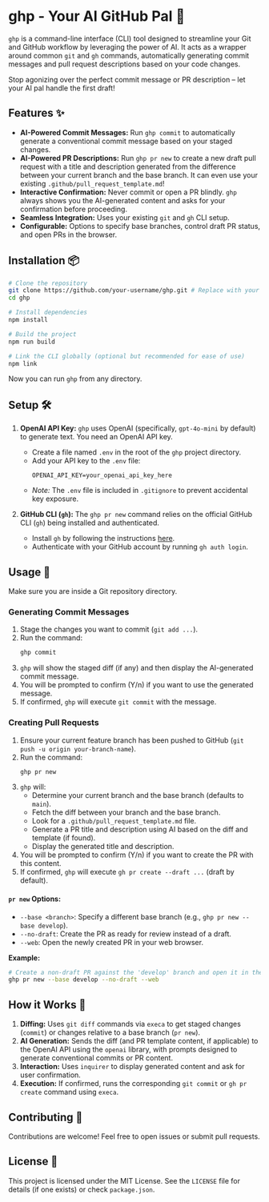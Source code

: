 # ghp - Your AI GitHub Pal 🤖

`ghp` is a command-line interface (CLI) tool designed to streamline your Git and GitHub workflow by leveraging the power of AI. It acts as a wrapper around common `git` and `gh` commands, automatically generating commit messages and pull request descriptions based on your code changes.

Stop agonizing over the perfect commit message or PR description – let your AI pal handle the first draft!

## Features ✨

*   **AI-Powered Commit Messages:** Run `ghp commit` to automatically generate a conventional commit message based on your staged changes.
*   **AI-Powered PR Descriptions:** Run `ghp pr new` to create a new draft pull request with a title and description generated from the difference between your current branch and the base branch. It can even use your existing `.github/pull_request_template.md`!
*   **Interactive Confirmation:** Never commit or open a PR blindly. `ghp` always shows you the AI-generated content and asks for your confirmation before proceeding.
*   **Seamless Integration:** Uses your existing `git` and `gh` CLI setup.
*   **Configurable:** Options to specify base branches, control draft PR status, and open PRs in the browser.

## Installation 📦

```bash
# Clone the repository
git clone https://github.com/your-username/ghp.git # Replace with your repo URL
cd ghp

# Install dependencies
npm install

# Build the project
npm run build

# Link the CLI globally (optional but recommended for ease of use)
npm link
```

Now you can run `ghp` from any directory.

## Setup 🛠️

1.  **OpenAI API Key:** `ghp` uses OpenAI (specifically, `gpt-4o-mini` by default) to generate text. You need an OpenAI API key.
    *   Create a file named `.env` in the root of the `ghp` project directory.
    *   Add your API key to the `.env` file:
        ```
        OPENAI_API_KEY=your_openai_api_key_here
        ```
    *   *Note:* The `.env` file is included in `.gitignore` to prevent accidental key exposure.

2.  **GitHub CLI (`gh`):** The `ghp pr new` command relies on the official GitHub CLI (`gh`) being installed and authenticated.
    *   Install `gh` by following the instructions [here](https://github.com/cli/cli#installation).
    *   Authenticate with your GitHub account by running `gh auth login`.

## Usage 🚀

Make sure you are inside a Git repository directory.

### Generating Commit Messages

1.  Stage the changes you want to commit (`git add ...`).
2.  Run the command:
    ```bash
    ghp commit
    ```
3.  `ghp` will show the staged diff (if any) and then display the AI-generated commit message.
4.  You will be prompted to confirm (Y/n) if you want to use the generated message.
5.  If confirmed, `ghp` will execute `git commit` with the message.

### Creating Pull Requests

1.  Ensure your current feature branch has been pushed to GitHub (`git push -u origin your-branch-name`).
2.  Run the command:
    ```bash
    ghp pr new
    ```
3.  `ghp` will:
    *   Determine your current branch and the base branch (defaults to `main`).
    *   Fetch the diff between your branch and the base branch.
    *   Look for a `.github/pull_request_template.md` file.
    *   Generate a PR title and description using AI based on the diff and template (if found).
    *   Display the generated title and description.
4.  You will be prompted to confirm (Y/n) if you want to create the PR with this content.
5.  If confirmed, `ghp` will execute `gh pr create --draft ...` (draft by default).

#### `pr new` Options:

*   `--base <branch>`: Specify a different base branch (e.g., `ghp pr new --base develop`).
*   `--no-draft`: Create the PR as ready for review instead of a draft.
*   `--web`: Open the newly created PR in your web browser.

**Example:**

```bash
# Create a non-draft PR against the 'develop' branch and open it in the browser
ghp pr new --base develop --no-draft --web
```

## How it Works 🤔

1.  **Diffing:** Uses `git diff` commands via `execa` to get staged changes (`commit`) or changes relative to a base branch (`pr new`).
2.  **AI Generation:** Sends the diff (and PR template content, if applicable) to the OpenAI API using the `openai` library, with prompts designed to generate conventional commits or PR content.
3.  **Interaction:** Uses `inquirer` to display generated content and ask for user confirmation.
4.  **Execution:** If confirmed, runs the corresponding `git commit` or `gh pr create` command using `execa`.

## Contributing 🤝

Contributions are welcome! Feel free to open issues or submit pull requests.

## License 📄

This project is licensed under the MIT License. See the `LICENSE` file for details (if one exists) or check `package.json`. 